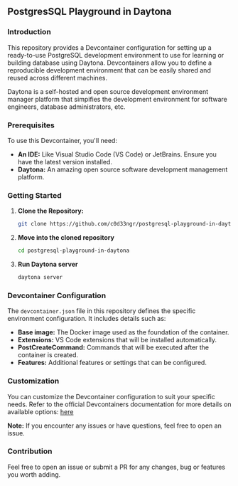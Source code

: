 ## **PostgresSQL Playground in Daytona**

### **Introduction**
This repository provides a Devcontainer configuration for setting up a ready-to-use PostgreSQL development environment to use for learning or building database using Daytona. Devcontainers allow you to define a reproducible development environment that can be easily shared and reused across different machines.

Daytona is a self-hosted and open source development environment manager platform that simpifies the development environment for software engineers, database administrators, etc.

### **Prerequisites**
To use this Devcontainer, you'll need:

* **An IDE:** Like Visual Studio Code (VS Code) or JetBrains. Ensure you have the latest version installed.
* **Daytona:** An amazing open source software development management platform.

### **Getting Started**
1. **Clone the Repository:**
   ```bash
   git clone https://github.com/c0d33ngr/postgresql-playground-in-daytona.git
   ```
2. **Move into the cloned repository**
   ```bash
   cd postgresql-playground-in-daytona
   ```
3. **Run Daytona server**
   ```bash
   daytona server
   ```

### **Devcontainer Configuration**
The `devcontainer.json` file in this repository defines the specific environment configuration. It includes details such as:

* **Base image:** The Docker image used as the foundation of the container.
* **Extensions:** VS Code extensions that will be installed automatically.
* **PostCreateCommand:** Commands that will be executed after the container is created.
* **Features:** Additional features or settings that can be configured.

### **Customization**
You can customize the Devcontainer configuration to suit your specific needs. Refer to the official Devcontainers documentation for more details on available options: [here](https://containers.dev/implementors/json_reference/)

**Note:** If you encounter any issues or have questions, feel free to open an issue.

### **Contribution**
Feel free to open an issue or submit a PR for any changes, bug or features you worth adding.
